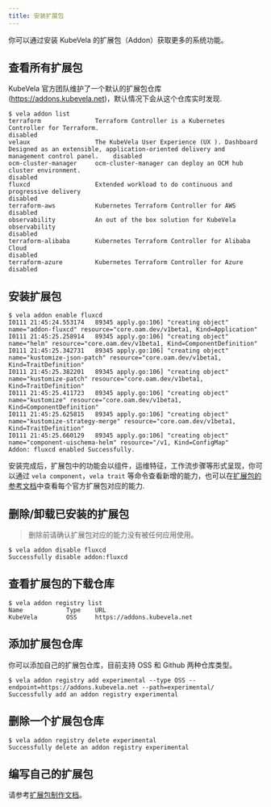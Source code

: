 ```yaml
---
title: 安装扩展包
---
```


你可以通过安装 KubeVela 的扩展包（Addon）获取更多的系统功能。

## 查看所有扩展包

KubeVela 官方团队维护了一个默认的扩展包仓库 (https://addons.kubevela.net)，默认情况下会从这个仓库实时发现.


```shell
$ vela addon list
terraform               Terraform Controller is a Kubernetes Controller for Terraform.                                                                          disabled
velaux                  The KubeVela User Experience (UX ). Dashboard Designed as an extensible, application-oriented delivery and management control panel.    disabled
ocm-cluster-manager     ocm-cluster-manager can deploy an OCM hub cluster environment.                                                                          disabled
fluxcd                  Extended workload to do continuous and progressive delivery                                                                             disabled
terraform-aws           Kubernetes Terraform Controller for AWS                                                                                                 disabled
observability           An out of the box solution for KubeVela observability                                                                                   disabled
terraform-alibaba       Kubernetes Terraform Controller for Alibaba Cloud                                                                                       disabled
terraform-azure         Kubernetes Terraform Controller for Azure                                                                                               disabled
```

## 安装扩展包

```
$ vela addon enable fluxcd
I0111 21:45:24.553174   89345 apply.go:106] "creating object" name="addon-fluxcd" resource="core.oam.dev/v1beta1, Kind=Application"
I0111 21:45:25.258914   89345 apply.go:106] "creating object" name="helm" resource="core.oam.dev/v1beta1, Kind=ComponentDefinition"
I0111 21:45:25.342731   89345 apply.go:106] "creating object" name="kustomize-json-patch" resource="core.oam.dev/v1beta1, Kind=TraitDefinition"
I0111 21:45:25.382201   89345 apply.go:106] "creating object" name="kustomize-patch" resource="core.oam.dev/v1beta1, Kind=TraitDefinition"
I0111 21:45:25.411723   89345 apply.go:106] "creating object" name="kustomize" resource="core.oam.dev/v1beta1, Kind=ComponentDefinition"
I0111 21:45:25.625815   89345 apply.go:106] "creating object" name="kustomize-strategy-merge" resource="core.oam.dev/v1beta1, Kind=TraitDefinition"
I0111 21:45:25.660129   89345 apply.go:106] "creating object" name="component-uischema-helm" resource="/v1, Kind=ConfigMap"
Addon: fluxcd enabled Successfully.
```

安装完成后，扩展包中的功能会以组件，运维特征，工作流步骤等形式呈现，你可以通过 `vela component`，`vela trait` 等命令查看新增的能力，也可以在[扩展包的参考文档](../../../reference/addons/overview)中查看每个官方扩展包对应的能力.

## 删除/卸载已安装的扩展包

> 删除前请确认扩展包对应的能力没有被任何应用使用。

```
$ vela addon disable fluxcd
Successfully disable addon:fluxcd
```

## 查看扩展包的下载仓库

```
$ vela addon registry list 
Name            Type    URL                        
KubeVela        OSS     https://addons.kubevela.net
```

## 添加扩展包仓库

你可以添加自己的扩展包仓库，目前支持 OSS 和 Github 两种仓库类型。

```
$ vela addon registry add experimental --type OSS --endpoint=https://addons.kubevela.net --path=experimental/
Successfully add an addon registry experimental
```

## 删除一个扩展包仓库

```
$ vela addon registry delete experimental
Successfully delete an addon registry experimental
```

## 编写自己的扩展包

请参考[扩展包制作文档](../../platform-engineers/addon/intro)。